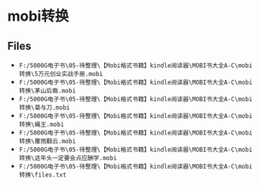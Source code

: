 # mobi转换

## Files

- `F:/5000G电子书\05-待整理\【Mobi格式书籍】kindle阅读器\MOBI书大全A-C\mobi转换\5万元创业实战手册.mobi`
- `F:/5000G电子书\05-待整理\【Mobi格式书籍】kindle阅读器\MOBI书大全A-C\mobi转换\茅山后裔.mobi`
- `F:/5000G电子书\05-待整理\【Mobi格式书籍】kindle阅读器\MOBI书大全A-C\mobi转换\菊与刀.mobi`
- `F:/5000G电子书\05-待整理\【Mobi格式书籍】kindle阅读器\MOBI书大全A-C\mobi转换\蝇王.mobi`
- `F:/5000G电子书\05-待整理\【Mobi格式书籍】kindle阅读器\MOBI书大全A-C\mobi转换\覆雨翻云.mobi`
- `F:/5000G电子书\05-待整理\【Mobi格式书籍】kindle阅读器\MOBI书大全A-C\mobi转换\这年头一定要会点应酬学.mobi`
- `F:/5000G电子书\05-待整理\【Mobi格式书籍】kindle阅读器\MOBI书大全A-C\mobi转换\files.txt`
